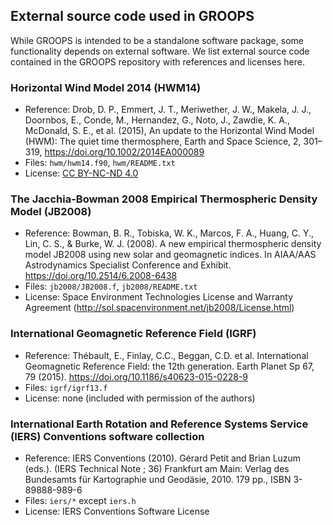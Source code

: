 ## External source code used in GROOPS

While GROOPS is intended to be a standalone software package, some functionality depends on external software.
We list external source code contained in the GROOPS repository with references and licenses here.

### Horizontal Wind Model 2014 (HWM14)

* Reference: Drob, D. P., Emmert, J. T., Meriwether, J. W., Makela, J. J., Doornbos, E., Conde, M., Hernandez, G., Noto, J., Zawdie, K. A., McDonald, S. E., et al. (2015), An update to the Horizontal Wind Model (HWM): The quiet time thermosphere, Earth and Space Science, 2, 301– 319, https://doi.org/10.1002/2014EA000089
* Files: `hwm/hwm14.f90`, `hwm/README.txt`
* License: [CC BY-NC-ND 4.0](https://creativecommons.org/licenses/by-nc-nd/4.0)

### The Jacchia-Bowman 2008 Empirical Thermospheric Density Model (JB2008)

* Reference: Bowman, B. R., Tobiska, W. K., Marcos, F. A., Huang, C. Y., Lin, C. S., & Burke, W. J. (2008). A new empirical thermospheric density model JB2008 using new solar and geomagnetic indices. In AIAA/AAS Astrodynamics Specialist Conference and Exhibit. https://doi.org/10.2514/6.2008-6438
* Files: `jb2008/JB2008.f`, `jb2008/README.txt`
* License: Space Environment Technologies License and Warranty Agreement (http://sol.spacenvironment.net/jb2008/License.html)

### International Geomagnetic Reference Field (IGRF)

* Reference: Thébault, E., Finlay, C.C., Beggan, C.D. et al. International Geomagnetic Reference Field:
  the 12th generation. Earth Planet Sp 67, 79 (2015). https://doi.org/10.1186/s40623-015-0228-9
* Files: `igrf/igrf13.f`
* License: none (included with permission of the authors)

### International Earth Rotation and Reference Systems Service (IERS) Conventions software collection

* Reference: IERS Conventions (2010). Gérard Petit and Brian Luzum (eds.). (IERS Technical Note ; 36)
  Frankfurt am Main: Verlag des Bundesamts für Kartographie und Geodäsie, 2010. 179 pp., ISBN 3-89888-989-6
* Files: `iers/*` except `iers.h`
* License: IERS Conventions Software License
